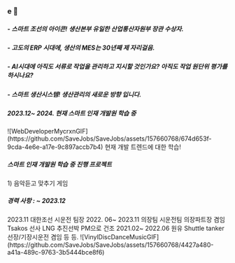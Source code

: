### e 👋

<h5>- 스마트 조선의 아이콘! 생산본부 유일한 산업통산자원부 장관 수상자.</h5>
<h5>- 고도의 ERP 시대에, 생산의 MES는 30년째 제 자리걸음.</h5>
<h5>- AI시대에 아직도 서류로 작업을 관리하고 지시할 것인가요? 아직도 작업 원단위 평가를 하시나요?</h5>
<h5>- 스마트 생산시스템! 생산관리의 새로운 방향 입니다.</h5>

<h5> 2023.12~ 2024. 현재  스마트 인재 개발원 학습 중 </h5>
![WebDeveloperMycrxnGIF](https://github.com/SaveJobs/SaveJobs/assets/157660768/674d653f-9cda-4e6e-a17e-9c897accb7b4)
<h7>현재 개발 트렌드에 대한 학습! </h7><br>
<h5> 스마트 인재 개발원 학습 중 진행 프로젝트 </h5>
<h7> 1) 음악듣고 맞추기 게임 <h7>
<h5> 경력 사항 : ~ 2023.12 </h5>
<h7>2023.11 대한조선 시운전 팀장</h7>
<h7>2022. 06~ 2023.11  의장팀 시운전팀 의장파트장 겸임 </h7>
<h7>                   Tsakos 선사 LNG 추진선박 PM으로 건조 </h7>
<h7>2021.02~ 2022.06   원유 Shuttle tanker 선장/기장시운전 겸임 </h7>
<h7> 등 등.  </h7>![VinylDiscDanceMusicGIF](https://github.com/SaveJobs/SaveJobs/assets/157660768/4427a480-a41a-489c-9763-3b5444bce8f6)

<h7></h7>
<h7></h7>


<!--
**SaveJobs/SaveJobs** is a ✨ _special_ ✨ repository because its `README.md` (this file) appears on your GitHub profile.

Here are some ideas to get you started:

- 🔭 I’m currently working on ...
- 🌱 I’m currently learning ...
- 👯 I’m looking to collaborate on ...
- 🤔 I’m looking for help with ...
- 💬 Ask me about ...
- 📫 How to reach me: ...
- 😄 Pronouns: ...
- ⚡ Fun fact: ...
-->
